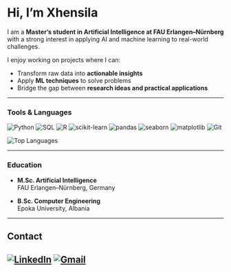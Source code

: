 # Hi, I’m Xhensila 

I am a **Master’s student in Artificial Intelligence at FAU Erlangen–Nürnberg** with a strong interest in applying AI and machine learning to real-world challenges.

I enjoy working on projects where I can:
- Transform raw data into **actionable insights**  
- Apply **ML techniques** to solve problems  
- Bridge the gap between **research ideas and practical applications**  

---

### Tools & Languages
![Python](https://img.shields.io/badge/Python-3776AB?style=for-the-badge&logo=python&logoColor=white)
![SQL](https://img.shields.io/badge/SQL-003B57?style=for-the-badge&logo=sqlite&logoColor=white)
![R](https://img.shields.io/badge/R-276DC3?style=for-the-badge&logo=r&logoColor=white)
![scikit-learn](https://img.shields.io/badge/scikit--learn-F7931E?style=for-the-badge&logo=scikit-learn&logoColor=white)
![pandas](https://img.shields.io/badge/Pandas-150458?style=for-the-badge&logo=pandas&logoColor=white)
![seaborn](https://img.shields.io/badge/Seaborn-268BD2?style=for-the-badge&logoColor=white)
![matplotlib](https://img.shields.io/badge/Matplotlib-003B57?style=for-the-badge&logo=plotly&logoColor=white)
![Git](https://img.shields.io/badge/Git-F05032?style=for-the-badge&logo=git&logoColor=white)


![Top Languages](https://github-readme-stats.vercel.app/api/top-langs/?username=xhensilahoxha&layout=compact)

---

### Education
- **M.Sc. Artificial Intelligence**  
FAU Erlangen–Nürnberg, Germany    

- **B.Sc. Computer Engineering**   
Epoka University, Albania   

---   

## Contact
[![LinkedIn](https://img.shields.io/badge/LinkedIn-0A66C2?style=for-the-badge&logo=linkedin&logoColor=white)](https://www.linkedin.com/in/xhensila-hoxha-0218b1302/)
[![Gmail](https://img.shields.io/badge/Gmail-D14836?style=for-the-badge&logo=gmail&logoColor=white)](mailto:xh.hoxha02@gmail.com)
---
